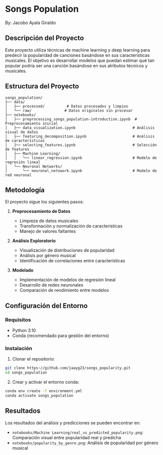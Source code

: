 # Songs Population

By: Jacobo Ayala Giraldo

## Descripción del Proyecto

Este proyecto utiliza técnicas de machine learning y deep learning para predecir la popularidad de canciones basándose en sus características musicales. El objetivo es desarrollar modelos que puedan estimar qué tan popular podría ser una canción basándose en sus atributos técnicos y musicales.

## Estructura del Proyecto

```
songs_population/
├── data/
│   ├── processed/          # Datos procesados y limpios
│   └── raw/               # Datos originales sin procesar
├── notebooks/
│   ├── preprocessing_songs_population-introduction.ipynb  # Preprocesamiento inicial
│   ├── data_visualization.ipynb                          # Análisis visual de datos
│   ├── featuring_decomposition.ipynb                     # Análisis de características
│   ├── selecting_features.ipynb                          # Selección de features
│   ├── Machine Learning/
│   │   └── linear_regression.ipynb                       # Modelo de regresión lineal
│   └── Neuronal Networks/
│       └── neuronal_netowork.ipynb                       # Modelo de red neuronal
```

## Metodología

El proyecto sigue los siguientes pasos:

1. **Preprocesamiento de Datos**
   - Limpieza de datos musicales
   - Transformación y normalización de características
   - Manejo de valores faltantes

2. **Análisis Exploratorio**
   - Visualización de distribuciones de popularidad
   - Análisis por género musical
   - Identificación de correlaciones entre características

3. **Modelado**
   - Implementación de modelos de regresión lineal
   - Desarrollo de redes neuronales
   - Comparación de rendimiento entre modelos

## Configuración del Entorno

### Requisitos
- Python 3.10
- Conda (recomendado para gestión del entorno)

### Instalación

1. Clonar el repositorio:
```bash
git clone https://github.com/jaayg23/songs_popularity.git
cd songs_population
```

2. Crear y activar el entorno conda:
```bash
conda env create -f environment.yml
conda activate songs_population
```

## Resultados

Los resultados del análisis y predicciones se pueden encontrar en:
- `notebooks/Machine Learning/real_vs_predicted_popularity.png`: Comparación visual entre popularidad real y predicha
- `notebooks/popularity_by_genre.png`: Análisis de popularidad por género musical

